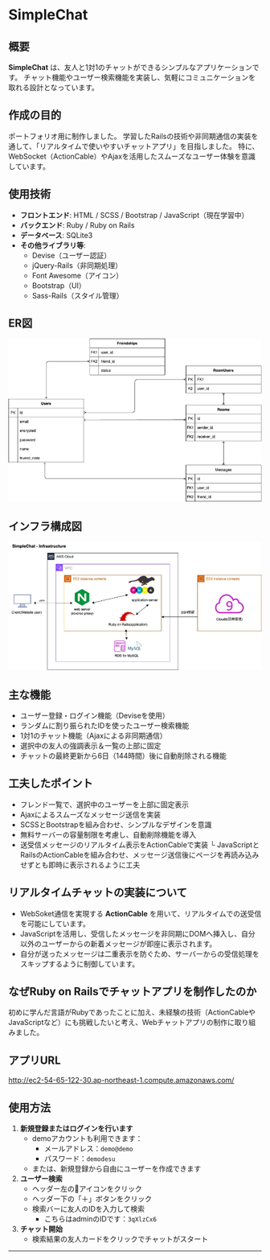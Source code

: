 # SimpleChat

## 概要
**SimpleChat** は、友人と1対1のチャットができるシンプルなアプリケーションです。
チャット機能やユーザー検索機能を実装し、気軽にコミュニケーションを取れる設計となっています。

## 作成の目的
ポートフォリオ用に制作しました。
学習したRailsの技術や非同期通信の実装を通して、「リアルタイムで使いやすいチャットアプリ」を目指しました。
特に、WebSocket（ActionCable）やAjaxを活用したスムーズなユーザー体験を意識しています。

## 使用技術
- **フロントエンド**: HTML / SCSS / Bootstrap / JavaScript（現在学習中）
- **バックエンド**: Ruby / Ruby on Rails
- **データベース**: SQLite3
- **その他ライブラリ等**:
  - Devise（ユーザー認証）
  - jQuery-Rails（非同期処理）
  - Font Awesome（アイコン）
  - Bootstrap（UI）
  - Sass-Rails（スタイル管理）

## ER図
![ER図](docs/images/er-diagram.jpg)

## インフラ構成図
![インフラ構成図](docs/images/infra-diagram.jpg)

## 主な機能
- ユーザー登録・ログイン機能（Deviseを使用）
- ランダムに割り振られたIDを使ったユーザー検索機能
- 1対1のチャット機能（Ajaxによる非同期通信）
- 選択中の友人の強調表示＆一覧の上部に固定
- チャットの最終更新から6日（144時間）後に自動削除される機能

## 工夫したポイント
- フレンド一覧で、選択中のユーザーを上部に固定表示
- Ajaxによるスムーズなメッセージ送信を実装
- SCSSとBootstrapを組み合わせ、シンプルなデザインを意識
- 無料サーバーの容量制限を考慮し、自動削除機能を導入
- 送受信メッセージのリアルタイム表示をActionCableで実装
  └ JavaScriptとRailsのActionCableを組み合わせ、メッセージ送信後にページを再読み込みせずとも即時に表示されるように工夫

## リアルタイムチャットの実装について
- WebSoket通信を実現する **ActionCable** を用いて、リアルタイムでの送受信を可能にしています。
- JavaScriptを活用し、受信したメッセージを非同期にDOMへ挿入し、自分以外のユーザーからの新着メッセージが即座に表示されます。
- 自分が送ったメッセージは二重表示を防ぐため、サーバーからの受信処理をスキップするように制御しています。

## なぜRuby on Railsでチャットアプリを制作したのか
初めに学んだ言語がRubyであったことに加え、未経験の技術（ActionCableやJavaScriptなど）にも挑戦したいと考え、Webチャットアプリの制作に取り組みました。

## アプリURL
http://ec2-54-65-122-30.ap-northeast-1.compute.amazonaws.com/

## 使用方法
1. **新規登録またはログインを行います**
   - demoアカウントも利用できます：
     - メールアドレス：`demo@demo`
     - パスワード：`demodesu`
   - または、新規登録から自由にユーザーを作成できます
2. **ユーザー検索**
   - ヘッダー左の👤アイコンをクリック
   - ヘッダー下の「＋」ボタンをクリック
   - 検索バーに友人のIDを入力して検索
     - こちらはadminのIDです：`3qXlzCx6`
3. **チャット開始**
   - 検索結果の友人カードをクリックでチャットがスタート


---